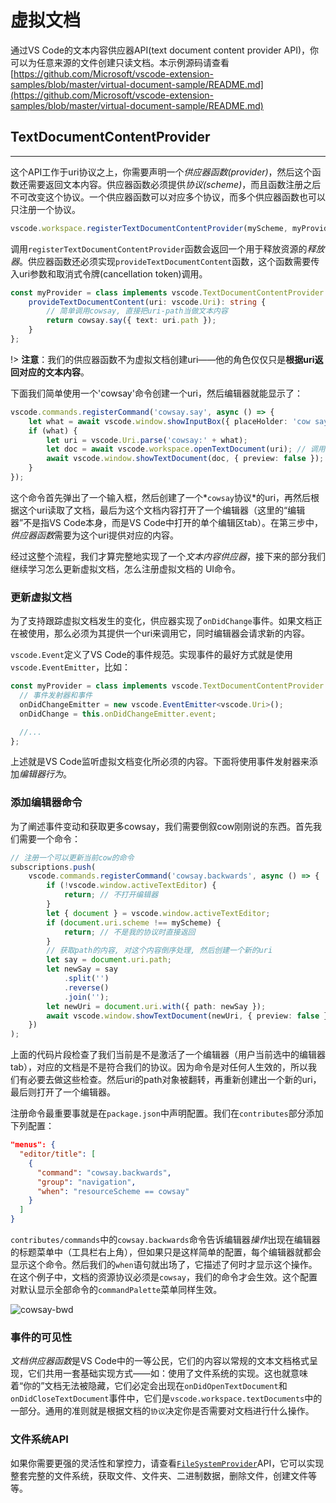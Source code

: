 # 虚拟文档

通过VS Code的文本内容供应器API(text document content provider API)，你可以为任意来源的文件创建只读文档。本示例源码请查看[https://github.com/Microsoft/vscode-extension-samples/blob/master/virtual-document-sample/README.md](https://github.com/Microsoft/vscode-extension-samples/blob/master/virtual-document-sample/README.md)

## TextDocumentContentProvider
---

这个API工作于uri协议之上，你需要声明一个*供应器函数(provider)*，然后这个函数还需要返回文本内容。供应器函数必须提供*协议(scheme)*，而且函数注册之后不可改变这个协议。一个供应器函数可以对应多个协议，而多个供应器函数也可以只注册一个协议。

```typescript
vscode.workspace.registerTextDocumentContentProvider(myScheme, myProvider);
```

调用`registerTextDocumentContentProvider`函数会返回一个用于释放资源的*释放器*。供应器函数还必须实现`provideTextDocumentContent`函数，这个函数需要传入uri参数和取消式令牌(cancellation token)调用。

```typescript
const myProvider = class implements vscode.TextDocumentContentProvider {
	provideTextDocumentContent(uri: vscode.Uri): string {
		// 简单调用cowsay, 直接把uri-path当做文本内容
		return cowsay.say({ text: uri.path });
	}
};
```

!> **注意**：我们的供应器函数不为虚拟文档创建uri——他的角色仅仅只是**根据uri返回对应的文本内容**。

下面我们简单使用一个'cowsay'命令创建一个uri，然后编辑器就能显示了：

```typescript
vscode.commands.registerCommand('cowsay.say', async () => {
	let what = await vscode.window.showInputBox({ placeHolder: 'cow say?' });
	if (what) {
		let uri = vscode.Uri.parse('cowsay:' + what);
		let doc = await vscode.workspace.openTextDocument(uri); // 调用供应器函数
		await vscode.window.showTextDocument(doc, { preview: false });
	}
});
```

这个命令首先弹出了一个输入框，然后创建了一个*`cowsay`协议*的uri，再然后根据这个uri读取了文档，最后为这个文档内容打开了一个编辑器（这里的“编辑器”不是指VS Code本身，而是VS Code中打开的单个编辑区tab）。在第三步中，*供应器函数*需要为这个uri提供对应的内容。

经过这整个流程，我们才算完整地实现了一个*文本内容供应器*，接下来的部分我们继续学习怎么更新虚拟文档，怎么注册虚拟文档的 UI命令。

### 更新虚拟文档

为了支持跟踪虚拟文档发生的变化，供应器实现了`onDidChange`事件。如果文档正在被使用，那么必须为其提供一个uri来调用它，同时编辑器会请求新的内容。

`vscode.Event`定义了VS Code的事件规范。实现事件的最好方式就是使用`vscode.EventEmitter`，比如：

```typescript
const myProvider = class implements vscode.TextDocumentContentProvider {
  // 事件发射器和事件
  onDidChangeEmitter = new vscode.EventEmitter<vscode.Uri>();
  onDidChange = this.onDidChangeEmitter.event;

  //...
};
```

上述就是VS Code监听虚拟文档变化所必须的内容。下面将使用事件发射器来添加*编辑器行为*。

### 添加编辑器命令

为了阐述事件变动和获取更多cowsay，我们需要倒叙cow刚刚说的东西。首先我们需要一个命令：

```typescript
// 注册一个可以更新当前cow的命令
subscriptions.push(
	vscode.commands.registerCommand('cowsay.backwards', async () => {
		if (!vscode.window.activeTextEditor) {
			return; // 不打开编辑器
		}
		let { document } = vscode.window.activeTextEditor;
		if (document.uri.scheme !== myScheme) {
			return; // 不是我的协议时直接返回
		}
		// 获取path的内容, 对这个内容倒序处理, 然后创建一个新的uri
		let say = document.uri.path;
		let newSay = say
			.split('')
			.reverse()
			.join('');
		let newUri = document.uri.with({ path: newSay });
		await vscode.window.showTextDocument(newUri, { preview: false });
	})
);
```

上面的代码片段检查了我们当前是不是激活了一个编辑器（用户当前选中的编辑器tab），对应的文档是不是符合我们的协议。因为命令是对任何人生效的，所以我们有必要去做这些检查。然后uri的path对象被翻转，再重新创建出一个新的uri，最后则打开了一个编辑器。


注册命令最重要事就是在`package.json`中声明配置。我们在`contributes`部分添加下列配置：
```json
"menus": {
  "editor/title": [
    {
      "command": "cowsay.backwards",
      "group": "navigation",
      "when": "resourceScheme == cowsay"
    }
  ]
}
```
`contributes/commands`中的`cowsay.backwards`命令告诉编辑器*操作*出现在编辑器的标题菜单中（工具栏右上角），但如果只是这样简单的配置，每个编辑器就都会显示这个命令。然后我们的`when`语句就出场了，它描述了何时才显示这个操作。在这个例子中，文档的资源协议必须是`cowsay`，我们的命令才会生效。这个配置对默认显示全部命令的`commandPalette`菜单同样生效。

![cowsay-bwd](https://media.githubusercontent.com/media/Microsoft/vscode-docs/main/api/extension-guides/images/virtual-documents/cowsay-bwd.png)

### 事件的可见性

*文档供应器函数*是VS Code中的一等公民，它们的内容以常规的文本文档格式呈现，它们共用一套基础实现方式——如：使用了文件系统的实现。这也就意味着“你的”文档无法被隐藏，它们必定会出现在`onDidOpenTextDocument`和`onDidCloseTextDocument`事件中，它们是`vscode.workspace.textDocuments`中的一部分。通用的准则就是根据文档的`协议`决定你是否需要对文档进行什么操作。

### 文件系统API

如果你需要更强的灵活性和掌控力，请查看[`FileSystemProvider`](https://code.visualstudio.com/api/references/vscode-api#FileSystemProvider)API，它可以实现整套完整的文件系统，获取文件、文件夹、二进制数据，删除文件，创建文件等等。